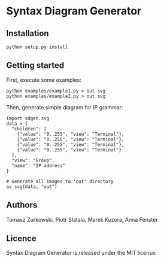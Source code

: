 Syntax Diagram Generator
========================

Installation
------------

    python setup.py install

Getting started
---------------

First, execute some examples:

    python examples/example1.py > out.svg
    python examples/example2.py > out.svg

Then, generate simple diagram for IP grammar:

    import sdgen.svg
    data = {
      "children": [
        {"value": "0..255", "view": "Terminal"},
        {"value": "0..255", "view": "Terminal"},
        {"value": "0..255", "view": "Terminal"},
        {"value": "0..255", "view": "Terminal"}
      ],
      "view": "Group",
      "name": "IP address"
    }

    # Generate all images to 'out' directory
    as_svg(data, "out")

Authors
-------

Tomasz Zurkowski, Piotr Slatala, Marek Kuzora, Anna Fenster

Licence
-------

Syntax Diagram Generator is released under the MIT license.

